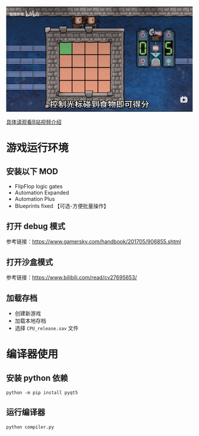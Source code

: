 ![bilibili](bilibili.png)

[具体请观看B站视频介绍](https://www.bilibili.com/video/BV1MS42197mV/?spm_id_from=333.999.0.0&vd_source=d93988d0f54268be5baf04237d16cc7c)

# 游戏运行环境

## 安装以下 MOD

+ FlipFlop logic gates
+ Automation Expanded
+ Automation Plus
+ Blueprints fixed 【可选-方便批量操作】

## 打开 debug 模式

参考链接：https://www.gamersky.com/handbook/201705/906855.shtml

## 打开沙盒模式

参考链接：https://www.bilibili.com/read/cv27695653/

## 加载存档

+ 创建新游戏
+ 加载本地存档
+ 选择 `CPU_release.sav` 文件

# 编译器使用

## 安装 python 依赖

```shell
python -m pip install pyqt5
```
## 运行编译器

```shell
python compiler.py
```
